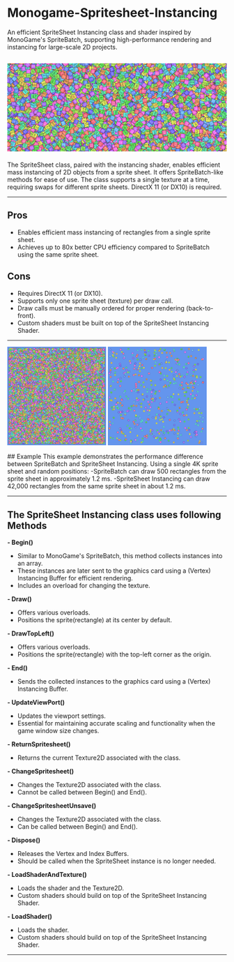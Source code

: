 # Monogame-Spritesheet-Instancing
An efficient SpriteSheet Instancing class and shader inspired by MonoGame's SpriteBatch, supporting high-performance rendering and instancing for large-scale 2D projects.

![Main pic](images/SpriteSheet%20Instancing%20Pic.PNG)
---
The SpriteSheet class, paired with the instancing shader, enables efficient mass instancing of 2D objects from a sprite sheet. It offers SpriteBatch-like methods for ease of use. The class supports a single texture at a time, requiring swaps for different sprite sheets. DirectX 11 (or DX10) is required.




---
## Pros
- Enables efficient mass instancing of rectangles from a single sprite sheet.
- Achieves up to 80x better CPU efficiency compared to SpriteBatch using the same sprite sheet.

## Cons
- Requires DirectX 11 (or DX10).
- Supports only one sprite sheet (texture) per draw call.
- Draw calls must be manually ordered for proper rendering (back-to-front).
- Custom shaders must be built on top of the SpriteSheet Instancing Shader.
---
<p float="left">
  <img src="images/42k Instances with SpritesheetInstancing  DepthStencilState.None about 1.2 ms.PNG" width="45%" />
  <img src="images/500 Elements with Spritebatch DepthStencilState.None about 1.2 ms.PNG" width="45%" />
</p>
## Example
This example demonstrates the performance difference between SpriteBatch and SpriteSheet Instancing.
Using a single 4K sprite sheet and random positions:
-SpriteBatch can draw 500 rectangles from the sprite sheet in approximately 1.2 ms.
-SpriteSheet Instancing can draw 42,000 rectangles from the same sprite sheet in about 1.2 ms.




---
## The SpriteSheet Instancing class uses following Methods
**- Begin()**
   - Similar to MonoGame's SpriteBatch, this method collects instances into an array.  
   - These instances are later sent to the graphics card using a (Vertex) Instancing Buffer for efficient rendering.
   - Includes an overload for changing the texture.

**- Draw()**
   - Offers various overloads.
   - Positions the sprite(rectangle) at its center by default.

**- DrawTopLeft()**
   - Offers various overloads.
   - Positions the sprite(rectangle) with the top-left corner as the origin.
 
**- End()**
   - Sends the collected instances to the graphics card using a (Vertex) Instancing Buffer.

**- UpdateViewPort()**
   - Updates the viewport settings.
   - Essential for maintaining accurate scaling and functionality when the game window size changes.
    
**- ReturnSpritesheet()**
   - Returns the current Texture2D associated with the class.
 
**- ChangeSpritesheet()**
   - Changes the Texture2D associated with the class.
   - Cannot be called between Begin() and End().

**- ChangeSpritesheetUnsave()**
   - Changes the Texture2D associated with the class.
   - Can be called between Begin() and End().
  
**- Dispose()**
   - Releases the Vertex and Index Buffers.
   - Should be called when the SpriteSheet instance is no longer needed.

**- LoadShaderAndTexture()**
   - Loads the shader and the Texture2D.
   - Custom shaders should build on top of the SpriteSheet Instancing Shader.
 
**- LoadShader()**
   - Loads the shader.
   - Custom shaders should build on top of the SpriteSheet Instancing Shader.
---
